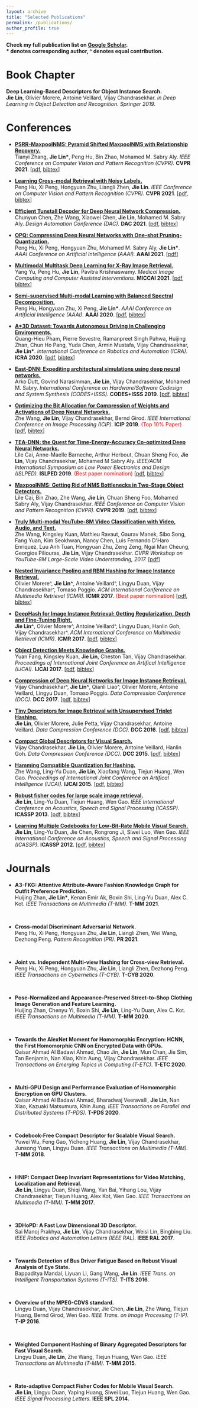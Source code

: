 ```yaml
---
layout: archive
title: "Selected Publications"
permalink: /publications/
author_profile: true
---
```


<b>Check my full publication list on [Google Scholar](https://scholar.google.com.sg/citations?user=bzhI8wcAAAAJ&hl=en).</b> 
<br> <b> * denotes corresponding author, ^ denotes equal contribution.</b> <br/>


Book Chapter
======

<b>Deep Learning-Based Descriptors for Object Instance Search.</b>
<br><b>Jie Lin</b>, Olivier Morere, Antoine Veillard, Vijay Chandrasekhar.
<i>in Deep Learning in Object Detection and Recognition. Springer 2019.</i><br/>

Conferences
======

* <b>[PSRR-MaxpoolNMS: Pyramid Shifted MaxpoolNMS with Relationship Recovery.](http://lin-j.github.io)</b>
<br>Tianyi Zhang, <b>Jie Lin*</b>, Peng Hu, Bin Zhao, Mohamed M. Sabry Aly.
<i>IEEE Conference on Computer Vision and Pattern Recognition (CVPR).</i> <b>CVPR 2021</b>.
<span>[[pdf](https://lin-j.github.io), [bibtex](https://lin-j.github.io)]</span><br/>

* <b>[Learning Cross-modal Retrieval with Noisy Labels.](http://lin-j.github.io)</b>
<br>Peng Hu, Xi Peng, Hongyuan Zhu, Liangli Zhen,  <b>Jie Lin</b>.
<i>IEEE Conference on Computer Vision and Pattern Recognition (CVPR).</i> <b>CVPR 2021</b>.
<span>[[pdf](https://lin-j.github.io), [bibtex](https://lin-j.github.io)]</span><br/>

* <b>[Efficient Tunstall Decoder for Deep Neural Network Compression.](http://lin-j.github.io)</b>
<br>Chunyun Chen, Zhe Wang, Xiaowei Chen, <b>Jie Lin</b>, Mohamed M. Sabry Aly.
<i>Design Automation Conference (DAC).</i> <b>DAC 2021</b>.
<span>[[pdf](https://lin-j.github.io), [bibtex](https://lin-j.github.io)]</span><br/>

* <b>[OPQ: Compressing Deep Neural Networks with One-shot Pruning-Quantization.](https://www.aaai.org/AAAI21Papers/AAAI-1054.HuP.pdf)</b>
<br>Peng Hu, Xi Peng, Hongyuan Zhu, Mohamed M. Sabry Aly, <b>Jie Lin*</b>.
<i>AAAI Conference on Artificial Intelligence (AAAI).</i> <b>AAAI 2021</b>.
<span>[[pdf](https://www.aaai.org/AAAI21Papers/AAAI-1054.HuP.pdf)]</span><br/>

* <b>[Multimodal Multitask Deep Learning for X-Ray Image Retrieval.](http://lin-j.github.io)</b>
<br>Yang Yu, Peng Hu, <b>Jie Lin</b>, Pavitra Krishnaswamy.
<i>Medical Image Computing and Computer Assisted Interventions.</i> <b>MICCAI 2021</b>.
<span>[[pdf](https://lin-j.github.io), [bibtex](https://lin-j.github.io)]</span><br/>

* <b>[Semi-supervised Multi-modal Learning with Balanced Spectral Decomposition.](https://ojs.aaai.org//index.php/AAAI/article/view/5339)</b>
<br>Peng Hu, Hongyuan Zhu, Xi Peng, <b>Jie Lin*</b>.
<i>AAAI Conference on Artificial Intelligence (AAAI).</i> <b>AAAI 2020</b>.
<span>[[pdf](https://ojs.aaai.org/index.php/AAAI/article/view/5339/5195), [bibtex](https://ojs.aaai.org/index.php/AAAI/citationstylelanguage/download/bibtex?submissionId=5339&publicationId=3706)]</span><br/>

* <b>[A*3D Dataset: Towards Autonomous Driving in Challenging Environments.](https://github.com/I2RDL2/ASTAR-3D)</b>
<br>Quang-Hieu Pham, Pierre Sevestre, Ramanpreet Singh Pahwa, Huijing Zhan, Chun Ho Pang, Yuda Chen, Armin Mustafa, Vijay Chandrasekhar, <b>Jie Lin*</b>.
<i>International Conference on Robotics and Automation (ICRA).</i> <b>ICRA 2020</b>.
<span>[[pdf](https://arxiv.org/pdf/1909.07541.pdf), [bibtex](https://github.com/I2RDL2/ASTAR-3D)]</span><br/>

* <b>[East-DNN: Expediting architectural simulations using deep neural networks.](https://dl.acm.org/doi/10.1145/3349567.3351728)</b>
<br>Arko Dutt, Govind Narasimman, <b>Jie Lin</b>, Vijay Chandrasekhar, Mohamed M. Sabry.
<i>International Conference on Hardware/Software Codesign and System Synthesis (CODES+ISSS).</i> <b>CODES+ISSS 2019</b>.
<span>[[pdf](https://dl.acm.org/doi/10.1145/3349567.3351728), [bibtex](https://dl.acm.org/doi/10.1145/3349567.3351728)]</span><br/>

* <b>[Optimizing the Bit Allocation for Compression of Weights and Activations of Deep Neural Networks.](https://ieeexplore.ieee.org/document/8803498)</b>
<br>Zhe Wang, <b>Jie Lin</b>, Vijay Chandrasekhar, Bernd Girod.
<i>IEEE International Conference on Image Processing (ICIP).</i> <b>ICIP 2019</b>. <span style="color:red">(Top 10% Paper)</span>
<span>[[pdf](https://ieeexplore.ieee.org/document/8803498), [bibtex](https://ieeexplore.ieee.org/document/8803498)]</span><br/>

* <b>[TEA-DNN: the Quest for Time-Energy-Accuracy Co-optimized Deep Neural Networks.](http://www.islped.org/2019/final_program.php#PreliminaryProgram)</b>
<br>Lile Cai, Anne-Maelle Barneche, Arthur Herbout, Chuan Sheng Foo, <b>Jie Lin</b>, Vijay Chandrasekhar, Mohamed M Sabry Aly.
<i>IEEE/ACM International Symposium on Low Power Electronics and Design (ISLPED).</i> <b>ISLPED 2019</b>. <span style="color:red">(Best paper nomination)</span>
<span>[[pdf](https://arxiv.org/pdf/1811.12065), [bibtex](https://arxiv.org/abs/1811.12065)]</span><br/>

* <b>[MaxpoolNMS: Getting Rid of NMS Bottlenecks in Two-Stage Object Detectors.](https://openaccess.thecvf.com/content_CVPR_2019/html/Cai_MaxpoolNMS_Getting_Rid_of_NMS_Bottlenecks_in_Two-Stage_Object_Detectors_CVPR_2019_paper.html)</b>
<br>Lile Cai, Bin Zhao, Zhe Wang, <b>Jie Lin</b>, Chuan Sheng Foo, Mohamed Sabry Aly, Vijay Chandrasekhar.
<i>IEEE Conference on Computer Vision and Pattern Recognition (CVPR).</i> <b>CVPR 2019</b>.
<span>[[pdf](https://openaccess.thecvf.com/content_CVPR_2019/papers/Cai_MaxpoolNMS_Getting_Rid_of_NMS_Bottlenecks_in_Two-Stage_Object_Detectors_CVPR_2019_paper.pdf), [bibtex](https://openaccess.thecvf.com/content_CVPR_2019/html/Cai_MaxpoolNMS_Getting_Rid_of_NMS_Bottlenecks_in_Two-Stage_Object_Detectors_CVPR_2019_paper.html)]</span><br/>

* <b>[Truly Multi-modal YouTube-8M Video Classification with Video, Audio, and Text.](https://ink.library.smu.edu.sg/cgi/viewcontent.cgi?article=5062&context=sis_research)</b>
<br>Zhe Wang, Kingsley Kuan, Mathieu Ravaut, Gaurav Manek, Sibo Song, Fang Yuan, Kim Seokhwan, Nancy Chen, Luis Fernando D'Haro Enriquez, Luu Anh Tuan, Hongyuan Zhu, Zeng Zeng, Ngai Man Cheung, Georgios Piliouras, <b>Jie Lin</b>, Vijay Chandrasekhar.
<i>CVPR Workshop on YouTube-8M Large-Scale Video Understanding, 2017.</i>
<span>[[pdf](https://ink.library.smu.edu.sg/cgi/viewcontent.cgi?article=5062&context=sis_research)]</span><br/>

* <b>[Nested Invariance Pooling and RBM Hashing for Image Instance Retrieval.](https://dl.acm.org/doi/10.1145/3078971.3078987)</b>
<br>Olivier Morere^, <b>Jie Lin^</b>, Antoine Veillard^, Lingyu Duan, Vijay Chandrasekhar^, Tomaso Poggio.
<i>ACM International Conference on Multimedia Retrieval (ICMR).</i> <b>ICMR 2017</b>. <span style="color:red">(Best paper nomination)</span>
<span>[[pdf](https://oar.a-star.edu.sg/jspui/bitstream/123456789/2364/3/sample-nip.pdf), [bibtex](https://dl.acm.org/doi/10.1145/3078971.3078987)]</span><br/>

* <b>[DeepHash for Image Instance Retrieval: Getting Regularization, Depth and Fine-Tuning Right.](https://dl.acm.org/doi/abs/10.1145/3078971.3078983)</b>
<br><b>Jie Lin^</b>, Olivier Morere^, Antoine Veillard^, Lingyu Duan, Hanlin Goh, Vijay Chandrasekhar^.
<i>ACM International Conference on Multimedia Retrieval (ICMR).</i> <b>ICMR 2017</b>.
<span>[[pdf](https://oar.a-star.edu.sg/jspui/bitstream/123456789/2365/3/sample-deephash.pdf), [bibtex](https://dl.acm.org/doi/abs/10.1145/3078971.3078983)]</span><br/>

* <b>[Object Detection Meets Knowledge Graphs.](https://www.ijcai.org/Proceedings/2017/230)</b>
<br>Yuan Fang, Kingsley Kuan, <b>Jie Lin</b>, Cheston Tan, Vijay Chandrasekhar.
<i>Proceedings of International Joint Conference on Artifical Intelligence (IJCAI).</i> <b>IJCAI 2017</b>.
<span>[[pdf](https://www.ijcai.org/proceedings/2017/0230.pdf), [bibtex](https://www.ijcai.org/proceedings/2017/bibtex/230)]</span><br/>

* <b>[Compression of Deep Neural Networks for Image Instance Retrieval.](https://ieeexplore.ieee.org/document/7923643)</b>
<br>Vijay Chandrasekhar^, <b>Jie Lin^</b>, Qianli Liao^, Olivier Morère, Antoine Veillard, Lingyu Duan, Tomaso Poggio.
<i>Data Compression Conference (DCC).</i> <b>DCC 2017</b>.
<span>[[pdf](https://ieeexplore.ieee.org/document/7923643), [bibtex](https://ieeexplore.ieee.org/document/7923643)]</span><br/>

* <b>[Tiny Descriptors for Image Retrieval with Unsupervised Triplet Hashing.](https://ieeexplore.ieee.org/document/7786184)</b>
<br><b>Jie Lin</b>, Olivier Morere, Julie Petta, Vijay Chandrasekhar, Antoine Veillard.
<i>Data Compression Conference (DCC).</i> <b>DCC 2016</b>.
<span>[[pdf](https://ieeexplore.ieee.org/document/7786184), [bibtex](https://ieeexplore.ieee.org/document/7786184)]</span><br/>

* <b>[Compact Global Descriptors for Visual Search.](https://ieeexplore.ieee.org/document/7149290)</b>
<br>Vijay Chandrasekhar, <b>Jie Lin</b>, Olivier Morere, Antoine Veillard, Hanlin Goh.
<i>Data Compression Conference (DCC).</i> <b>DCC 2015</b>.
<span>[[pdf](https://ieeexplore.ieee.org/document/7149290), [bibtex](https://ieeexplore.ieee.org/document/7149290)]</span><br/>

* <b>[Hamming Compatible Quantization for Hashing.](https://dl.acm.org/doi/10.5555/2832415.2832568)</b>
<br>Zhe Wang, Ling-Yu Duan, <b>Jie Lin</b>, Xiaofang Wang, Tiejun Huang, Wen Gao.
<i>Proceedings of International Joint Conference on Artifical Intelligence (IJCAI).</i> <b>IJCAI 2015</b>.
<span>[[pdf](http://www.cs.cmu.edu/~xiaofan2/paper/HCQ-IJCAI15.pdf), [bibtex](https://dl.acm.org/doi/10.5555/2832415.2832568)]</span><br/>

* <b>[Robust fisher codes for large scale image retrieval.](https://ieeexplore.ieee.org/abstract/document/6637904)</b>
<br><b>Jie Lin</b>, Ling-Yu Duan, Tiejun Huang, Wen Gao.
<i>IEEE International Conference on Acoustics, Speech and Signal Processing (ICASSP).</i> <b>ICASSP 2013</b>.
<span>[[pdf](https://ieeexplore.ieee.org/abstract/document/6637904), [bibtex](https://ieeexplore.ieee.org/abstract/document/6637904)]</span><br/>

* <b>[Learning Multiple Codebooks for Low-Bit-Rate Mobile Visual Search.](https://ieeexplore.ieee.org/document/6288038)</b>
<br><b>Jie Lin</b>, Ling-Yu Duan, Jie Chen, Rongrong Ji, Siwei Luo, Wen Gao.
<i>IEEE International Conference on Acoustics, Speech and Signal Processing (ICASSP).</i> <b>ICASSP 2012</b>.
<span>[[pdf](https://ieeexplore.ieee.org/document/6288038), [bibtex](https://ieeexplore.ieee.org/document/6288038)]</span><br/>

Journals
======

* <b>A3-FKG: Attentive Attribute-Aware Fashion Knowledge Graph for Outfit Preference Prediction.</b>
<br>Huijing Zhan, <b>Jie Lin*</b>, Kenan Emir Ak, Boxin Shi, Ling-Yu Duan, Alex C. Kot.
<i>IEEE Transactions on Multimedia (T-MM).</i> <b>T-MM 2021</b>.
<br/>

* <b>Cross-modal Discriminant Adversarial Network.</b>
<br>Peng Hu, Xi Peng, Hongyuan Zhu, <b>Jie Lin</b>, Liangli Zhen, Wei Wang, Dezhong Peng.
<i>Pattern Recognition (PR).</i> <b>PR 2021</b>.
<br/>

* <b>Joint vs. Independent Multi-view Hashing for Cross-view Retrieval.</b>
<br>Peng Hu, Xi Peng, Hongyuan Zhu, <b>Jie Lin</b>, Liangli Zhen, Dezhong Peng.
<i>IEEE Transactions on Cybernetics (T-CYB).</i> <b>T-CYB 2020</b>.
<br/>

* <b>Pose-Normalized and Appearance-Preserved Street-to-Shop Clothing Image Generation and Feature Learning.</b>
<br>Huijing Zhan, Chenyu Yi, Boxin Shi, <b>Jie Lin</b>, Ling-Yu Duan, Alex C. Kot.
<i>IEEE Transactions on Multimedia (T-MM).</i> <b>T-MM 2020</b>.
<br/>

* <b>Towards the AlexNet Moment for Homomorphic Encryption: HCNN, the First Homomorphic CNN on Encrypted Data with GPUs.</b>
<br>Qaisar Ahmad Al Badawi Ahmad, Chao Jin, <b>Jie Lin</b>, Mun Chan, Jie  Sim, Tan Benjamin, Nan Xiao, Khin Aung, Vijay Chandrasekhar.
<i>IEEE Transactions on Emerging Topics in Computing (T-ETC).</i> <b>T-ETC 2020</b>.
<br/>

* <b>Multi-GPU Design and Performance Evaluation of Homomorphic Encryption on GPU Clusters.</b>
<br>Qaisar Ahmad Al Badawi Ahmad, Bharadwaj Veeravalli, <b>Jie Lin</b>, Nan Xiao, Kazuaki Matsumura, Khin Aung.
<i>IEEE Transactions on Parallel and Distributed Systems (T-PDS).</i> <b>T-PDS 2020</b>.
<br/>

* <b>Codebook-Free Compact Descriptor for Scalable Visual Search.</b>
<br>Yuwei Wu, Feng Gao, Yicheng Huang, <b>Jie Lin</b>, Vijay Chandrasekhar, Junsong Yuan, Lingyu Duan.
<i>IEEE Transactions on Multimedia (T-MM).</i> <b>T-MM 2018</b>.
<br/>

* <b>HNIP: Compact Deep Invariant Representations for Video Matching, Localization and Retrieval.</b>
<br><b>Jie Lin</b>, Lingyu Duan, Shiqi Wang, Yan Bai, Yihang Lou, Vijay Chandrasekhar, Tiejun Huang, Alex Kot, Wen Gao.
<i>IEEE Transactions on Multimedia (T-MM).</i> <b>T-MM 2017</b>.
<br/>

* <b>3DHoPD: A Fast Low Dimensional 3D Descriptor.</b>
<br>Sai Manoj Prakhya, <b>Jie Lin</b>, Vijay Chandrasekhar, Weisi Lin, Bingbing Liu.
<i>IEEE Robotics and Automation Letters (IEEE RAL).</i> <b>IEEE RAL 2017</b>.
<br/>

* <b>Towards Detection of Bus Driver Fatigue Based on Robust Visual Analysis of Eye State.</b>
<br>Bappaditya Mandal, Liyuan Li, Gang Wang, <b>Jie Lin</b>.
<i>IEEE Trans. on Intelligent Transportation Systems (T-ITS).</i> <b>T-ITS 2016</b>.
<br/>

* <b>Overview of the MPEG-CDVS standard.</b>
<br>Lingyu Duan, Vijay Chandrasekhar, Jie Chen, <b>Jie Lin</b>, Zhe Wang, Tiejun Huang, Bernd Girod, Wen Gao.
<i>IEEE Trans. on Image Processing (T-IP).</i> <b>T-IP 2016</b>.
<br/>

* <b>Weighted Component Hashing of Binary Aggregated Descriptors for Fast Visual Search.</b>
<br>Lingyu Duan, <b>Jie Lin</b>, Zhe Wang, Tiejun Huang, Wen Gao.
<i>IEEE Transactions on Multimedia (T-MM).</i> <b>T-MM 2015</b>.
<br/>

* <b>Rate-adaptive Compact Fisher Codes for Mobile Visual Search.</b>
<br><b>Jie Lin</b>, Lingyu Duan, Yaping Huang, Siwei Luo, Tiejun Huang, Wen Gao.
<i>IEEE Signal Processing Letters.</i> <b>IEEE SPL 2014</b>.
<br/>

